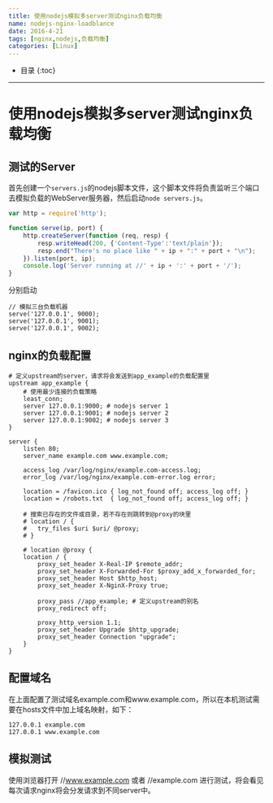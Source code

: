 ```yaml
---
title: 使用nodejs模拟多server测试nginx负载均衡
name: nodejs-nginx-loadblance
date: 2016-4-21
tags: [nginx,nodejs,负载均衡]
categories: [Linux]
---
```


* 目录
{:toc}

---

# 使用nodejs模拟多server测试nginx负载均衡

## 测试的Server

首先创建一个`servers.js`的nodejs脚本文件，这个脚本文件将负责监听三个端口去模拟负载的WebServer服务器，然后启动`node servers.js`。

```js
var http = require('http');

function serve(ip, port) {
    http.createServer(function (req, resp) {
        resp.writeHead(200, {'Content-Type':'text/plain'});
        resp.end("There's no place like " + ip + ":" + port + "\n");
    }).listen(port, ip);
    console.log('Server running at //' + ip + ':' + port + '/');
}
```

分别启动

```shell
// 模拟三台负载机器
serve('127.0.0.1', 9000);
serve('127.0.0.1', 9001);
serve('127.0.0.1', 9002);
```

## nginx的负载配置

```
# 定义upstream的server，请求将会发送到app_example的负载配置里
upstream app_example {
    # 使用最少连接的负载策略
    least_conn;
    server 127.0.0.1:9000; # nodejs server 1
    server 127.0.0.1:9001; # nodejs server 2
    server 127.0.0.1:9002; # nodejs server 3
}

server {
    listen 80;
    server_name example.com www.example.com;

    access_log /var/log/nginx/example.com-access.log;
    error_log /var/log/nginx/example.com-error.log error;

    location = /favicon.ico { log_not_found off; access_log off; }
    location = /robots.txt  { log_not_found off; access_log off; }

    # 搜索已存在的文件或目录，若不存在则跳转到@proxy的块里
    # location / {
    #   try_files $uri $uri/ @proxy;
    # }

    # location @proxy {
    location / {
        proxy_set_header X-Real-IP $remote_addr;
        proxy_set_header X-Forwarded-For $proxy_add_x_forwarded_for;
        proxy_set_header Host $http_host;
        proxy_set_header X-NginX-Proxy true;

        proxy_pass //app_example; # 定义upstream的别名
        proxy_redirect off;

        proxy_http_version 1.1;
        proxy_set_header Upgrade $http_upgrade;
        proxy_set_header Connection "upgrade";
    }
}
```

## 配置域名

在上面配置了测试域名example.com和www.example.com，所以在本机测试需要在hosts文件中加上域名映射，如下：

```
127.0.0.1 example.com
127.0.0.1 www.example.com
```

## 模拟测试

使用浏览器打开 //www.example.com 或者 //example.com 进行测试，将会看见每次请求nginx将会分发请求到不同server中。

